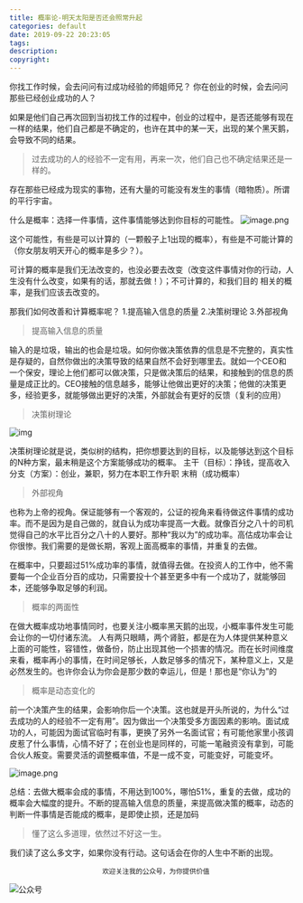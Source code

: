 ```yaml
---
title: 概率论-明天太阳是否还会照常升起
categories: default
date: 2019-09-22 20:23:05
tags:
description:
copyright:
---
```

你找工作时候，会去问问有过成功经验的师姐师兄？
你在创业的时候，会去问问那些已经创业成功的人？
<!-- more -->
如果是他们自己再次回到当初找工作的过程中，创业的过程中，是否还能够有现在一样的结果，他们自己都是不确定的，也许在其中的某一天，出现的某个黑天鹅，会导致不同的结果。

> 过去成功的人的经验不一定有用，再来一次，他们自己也不确定结果还是一样的。

存在那些已经成为现实的事物，还有大量的可能没有发生的事情（暗物质）。所谓的平行宇宙。

什么是概率：选择一件事情，这件事情能够达到你目标的可能性。
![image.png](https://upload-images.jianshu.io/upload_images/4319370-13bd4f69a39c1cea.png?imageMogr2/auto-orient/strip%7CimageView2/2/w/1240)


这个可能性，有些是可以计算的（一颗骰子上1出现的概率），有些是不可能计算的（你女朋友明天开心的概率是多少？）。

可计算的概率是我们无法改变的，也没必要去改变（改变这件事情对你的行动，人生没有什么改变，如果有的话，那就去做！）；不可计算的，和我们目的 相关的概率，是我们应该去改变的。

那我们如何改善和计算概率呢？
1.提高输入信息的质量
2.决策树理论
3.外部视角

> 提高输入信息的质量

输入的是垃圾，输出的也会是垃圾。如何你做决策依靠的信息是不完整的，真实性是存疑的，自然你做出的决策导致的结果自然不会好到哪里去。就如一个CEO和一个保安，理论上他们都可以做决策，只是做决策后的结果，和接触到的信息的质量是成正比的。CEO接触的信息越多，能够让他做出更好的决策；他做的决策更多，经验更多，就能够做出更好的决策，外部就会有更好的反馈（复利的应用）

>决策树理论

![img](https://upload-images.jianshu.io/upload_images/4319370-fc3fcdb7bcf2c55a.png?imageMogr2/auto-orient/strip%7CimageView2/2/w/1240)

决策树理论就是说，类似树的结构，把你想要达到的目标，以及能够达到这个目标的N种方案，最末稍是这个方案能够成功的概率。
主干（目标）：挣钱，提高收入
分支（方案）：创业，兼职，努力在本职工作升职
末稍（成功概率）

>外部视角

也称为上帝的视角。保证能够有一个客观的，公证的视角来看待做这件事情的成功率。而不是因为是自己做的，就自认为成功率提高一大截。就像百分之八十的司机觉得自己的水平比百分之八十的人要好。那种“我以为”的成功率。高估成功率会让你很惨。我们需要的是做长期，客观上面高概率的事情，并重复的去做。

在概率中，只要超过51%成功率的事情，就值得去做。在投资人的工作中，他不需要每一个企业百分百的成功，只需要投十个甚至更多中有一个成功了，就能够回本，还能够争取足够的利润。

> 概率的两面性

在做大概率成功地事情同时，也要关注小概率黑天鹅的出现，小概率事件发生可能会让你的一切付诸东流。
人有两只眼睛，两个肾脏，都是在为人体提供某种意义上面的可能性，容错性，做备份，防止出现其他一个损害的情况。而在长时间维度来看，概率再小的事情，在时间足够长，人数足够多的情况下，某种意义上，又是必然发生的。也许你会认为你会是那少数的幸运儿，但是！那也是“你认为”的

> 概率是动态变化的

前一个决策产生的结果，会影响你后一个决策。这也就是开头所说的，为什么“过去成功的人的经验不一定有用”。因为做出一个决策受多方面因素的影响。面试成功的人，可能因为面试官临时有事，更换了另外一名面试官；有可能他家里小孩调皮惹了什么事情，心情不好了；在创业也是同样的，可能一笔融资没有拿到，可能合伙人叛变。需要灵活的调整概率值，不是一成不变，可能变好，可能变坏。

![image.png](https://upload-images.jianshu.io/upload_images/4319370-44ff188670146fa6.png?imageMogr2/auto-orient/strip%7CimageView2/2/w/1240)

总结：去做大概率会成的事情，不用达到100%，哪怕51%，重复的去做，成功的概率会大幅度的提升。不断的提高输入信息的质量，来提高做决策的概率，动态的判断一件事情是否能成的概率，是即使止损，还是加码

> 懂了这么多道理，依然过不好这一生。

我们读了这么多文字，如果你没有行动。这句话会在你的人生中不断的出现。

                           欢迎关注我的公众号，为你提供价值
![公众号](https://upload-images.jianshu.io/upload_images/4319370-b1aaffc48667f24c.jpg?imageMogr2/auto-orient/strip%7CimageView2/2/w/1240)
